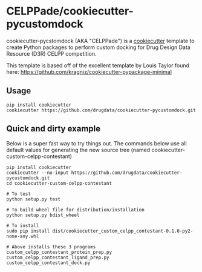 CELPPade/cookiecutter-pycustomdock
==============================

cookiecutter-pycstomdock (AKA "CELPPade") is a [cookiecutter](https://github.com/audreyr/cookiecutter) template to create
Python packages to perform custom docking for Drug Design Data Resource (D3R) CELPP competition.

This template is based off of the excellent template by Louis Taylor found here:
https://github.com/kragniz/cookiecutter-pypackage-minimal


Usage
-----

    pip install cookiecutter
    cookiecutter https://github.com/drugdata/cookiecutter-pycustomdock.git


Quick and dirty example
-----------------------

Below is a super fast way to try things out. The commands below use all default values for generating the new source tree (named cookiecutter-custom-celpp-contestant)

    pip install cookiecutter
    cookiecutter --no-input https://github.com/drugdata/cookiecutter-pycustomdock.git
    cd cookiecutter-custom-celpp-contestant

    # To test
    python setup.py test

    # To build wheel file for distribution/installation
    python setup.py bdist_wheel

    # To install
    sudo pip install dist/cookiecutter_custom_celpp_contestant-0.1.0-py2-none-any.whl
    
    # Above installs these 3 programs
    custom_celpp_contestant_protein_prep.py
    custom_celpp_contestant_ligand_prep.py
    custom_celpp_contestant_dock.py

  
    

